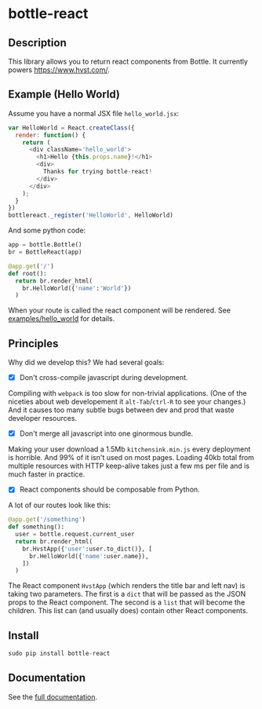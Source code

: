 # bottle-react

## Description
This library allows you to return react components from Bottle.  It currently powers https://www.hvst.com/.

## Example (Hello World)

Assume you have a normal JSX file `hello_world.jsx`:
```js
var HelloWorld = React.createClass({
  render: function() {
    return (
      <div className='hello_world'>
        <h1>Hello {this.props.name}!</h1>
        <div>
          Thanks for trying bottle-react!
        </div>
      </div>
    );
  }
})
bottlereact._register('HelloWorld', HelloWorld)
```

And some python code:
```python
app = bottle.Bottle()
br = BottleReact(app)

@app.get('/')
def root():
  return br.render_html(
    br.HelloWorld({'name':'World'})
  )
```

When your route is called the react component will be rendered.  See [examples/hello_world](examples/hello_world) for details.

## Principles

Why did we develop this?  We had several goals:

- [x] Don't cross-compile javascript during development.

Compiling with `webpack` is too slow for non-trivial applications.  (One of the niceties about web developement it `alt-Tab`/`ctrl-R` to see your changes.)  And it causes too many subtle bugs between dev and prod that waste developer resources.

- [x] Don't merge all javascript into one ginormous bundle.

Making your user download a 1.5Mb `kitchensink.min.js` every deployment is horrible.  And 99% of it isn't used on most pages.  Loading 40kb total from multiple resources with HTTP keep-alive takes just a few ms per file and is much faster in practice.

- [x] React components should be composable from Python.

A lot of our routes look like this:

```python
@app.get('/something')
def something():
  user = bottle.request.current_user
  return br.render_html(
    br.HvstApp({'user':user.to_dict()}, [
      br.HelloWorld({'name':user.name}),
    ])
  )
```

The React component `HvstApp` (which renders the title bar and left nav) is taking two parameters.  The first is a `dict` that will be passed as the JSON props to the React component.  The second is a `list` that will become the children.  This list can (and usually does) contain other React components.


## Install
```python
sudo pip install bottle-react
```
## Documentation

See the [full documentation](DOCS.md).
